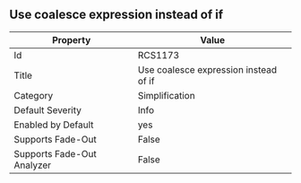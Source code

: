 ## Use coalesce expression instead of if

Property | Value
--- | --- 
Id | RCS1173
Title | Use coalesce expression instead of if
Category | Simplification
Default Severity | Info
Enabled by Default | yes
Supports Fade-Out | False
Supports Fade-Out Analyzer | False
